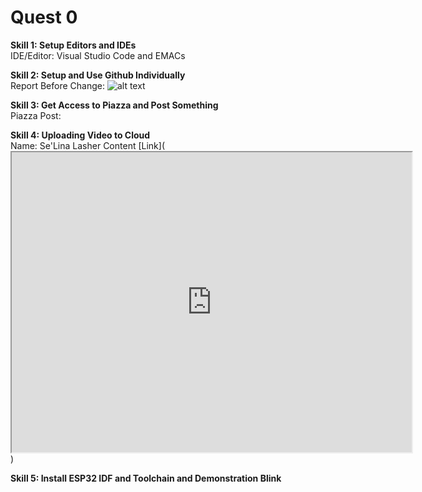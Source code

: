 # **Quest 0**
**Skill 1: Setup Editors and IDEs** <br/>
IDE/Editor: Visual Studio Code and EMACs

**Skill 2: Setup and Use Github Individually**<br/>
Report Before Change:
![alt text](https://user-images.githubusercontent.com/55998621/92247287-00d94c00-ee95-11ea-89dd-cda2a99e2c4e.png)

**Skill 3: Get Access to Piazza and Post Something**<br/>
Piazza Post:

**Skill 4: Uploading Video to Cloud**<br/>
Name: Se'Lina Lasher
Content [Link](<iframe src="https://drive.google.com/file/d/1VZ_I1AJwsZGRZhX8DZXpN17gRsuCtVZK/preview" width="640" height="480"></iframe>)

**Skill 5: Install ESP32 IDF and Toolchain and Demonstration Blink**<br/>